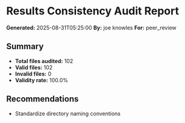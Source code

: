 # Results Consistency Audit Report

**Generated:** 2025-08-31T05:25:00
**By:** joe knowles
**For:** peer_review

## Summary

- **Total files audited:** 102
- **Valid files:** 102
- **Invalid files:** 0
- **Validity rate:** 100.0%

## Recommendations

- Standardize directory naming conventions

